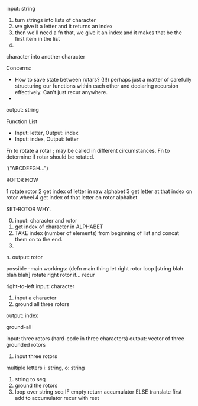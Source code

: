 input: string

1. turn strings into lists of character
2. we give it a letter and it returns an index
3. then we'll need a fn that, we give it an index and it makes that be the first item in the list
4.

character into another character

Concerns:
- How to save state between rotars? (!!!)
  perhaps just a matter of carefully structuring our functions within each other and
  declaring recursion effectively. Can't just recur anywhere.
-


output: string

Function List

- Input: letter, Output: index
- Input: index,  Output: letter

Fn to rotate a rotar ; may be called in different circumstances.
Fn to determine if rotar should be rotated.

'("ABCDEFGH...")

ROTOR HOW

1 rotate rotor
2 get index of letter in raw alphabet
3 get letter at that index on rotor wheel
4 get index of that letter on rotor alphabet

SET-ROTOR WHY.

0. input: character and rotor
1. get index of character in ALPHABET
2. TAKE index (number of elements) from beginning of list
    and concat them on to the end.
3.

n. output: rotor

possible -main workings:
(defn main thing
  let right rotor
  loop [string
        blah blah blah]
    rotate right rotor
  if...
  recur

right-to-left
input: character

1. input a character
2. ground all three rotors

output: index

ground-all

input: three rotors (hard-code in three characters)
output: vector of three grounded rotors

1. input three rotors

multiple letters
i: string, o: string
1. string to seq
2. ground the rotors
3. loop over string seq
    IF empty
      return accumulator
    ELSE
      translate first
      add to accumulator
      recur with rest

